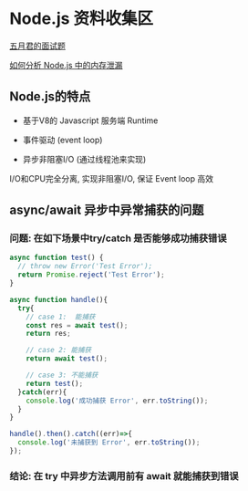 # Node.js 资料收集区

[五月君的面试题](https://interview.nodejs.red/)



[如何分析 Node.js 中的内存泄漏](https://zhuanlan.zhihu.com/p/25736931)



## Node.js的特点


- 基于V8的 Javascript 服务端 Runtime

- 事件驱动 (event loop)

- 异步非阻塞I/O (通过线程池来实现)


I/O和CPU完全分离, 实现非阻塞I/O, 保证 Event loop 高效



## async/await 异步中异常捕获的问题

### 问题: 在如下场景中try/catch 是否能够成功捕获错误

```js
async function test() {
  // throw new Error('Test Error');
  return Promise.reject('Test Error');
}

async function handle(){
  try{
    // case 1:  能捕获
    const res = await test();
    return res;

    // case 2: 能捕获
    return await test();

    // case 3: 不能捕获
    return test();
  }catch(err){
    console.log('成功捕获 Error', err.toString());
  }
}

handle().then().catch((err)=>{
  console.log('未捕获到 Error', err.toString());
});
```

### 结论: 在 try 中异步方法调用前有 await 就能捕获到错误


